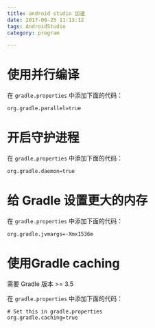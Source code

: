 ```yaml
---
title: android studio 加速
date: 2017-06-25 11:13:12
tags: AndroidStudio
category: program

---
```


#  使用并行编译

在 `gradle.properties` 中添加下面的代码：

```
org.gradle.parallel=true
```

<!--more-->

# 开启守护进程

在 `gradle.properties` 中添加下面的代码：

```
org.gradle.daemon=true 
```


# 给 Gradle 设置更大的内存

在 `gradle.properties` 中添加下面的代码：

```
org.gradle.jvmargs=-Xmx1536m
```

# 使用Gradle caching

需要 Gradle 版本 >= 3.5

在 `gradle.properties` 中添加下面的代码：

```
# Set this in gradle.properties
org.gradle.caching=true
```